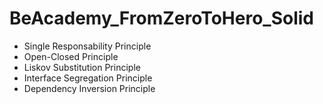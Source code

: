 # BeAcademy_FromZeroToHero_Solid

- Single Responsability Principle
- Open-Closed Principle
- Liskov Substitution Principle
- Interface Segregation Principle
- Dependency Inversion Principle